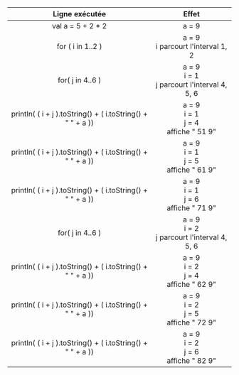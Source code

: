 | Ligne exécutée      | Effet |
| :----: | :----: |
| val a = 5 + 2 * 2      | a = 9       |
| for ( i in 1..2 )   | a = 9 <br/> i parcourt l'interval 1, 2        |
| for( j in 4..6 )   | a = 9 <br/> i = 1  <br /> j parcourt l'interval 4, 5, 6      |
| println( ( i + j ).toString() + ( i.toString() + " " + a ))   | a = 9 <br /> i = 1 <br /> j = 4 <br /> affiche " 51 9"     |
| println( ( i + j ).toString() + ( i.toString() + " " + a ))   | a = 9 <br /> i = 1 <br /> j = 5 <br /> affiche " 61 9"     |
| println( ( i + j ).toString() + ( i.toString() + " " + a ))   | a = 9 <br /> i = 1 <br /> j = 6 <br /> affiche " 71 9"     |
| for( j in 4..6 )   | a = 9 <br/> i = 2  <br /> j parcourt l'interval 4, 5, 6      |
| println( ( i + j ).toString() + ( i.toString() + " " + a ))   | a = 9 <br /> i = 2 <br /> j = 4 <br /> affiche " 62 9"     |
| println( ( i + j ).toString() + ( i.toString() + " " + a ))   | a = 9 <br /> i = 2 <br /> j = 5 <br /> affiche " 72 9"     |
| println( ( i + j ).toString() + ( i.toString() + " " + a ))   | a = 9 <br /> i = 2 <br /> j = 6 <br /> affiche " 82 9"     |